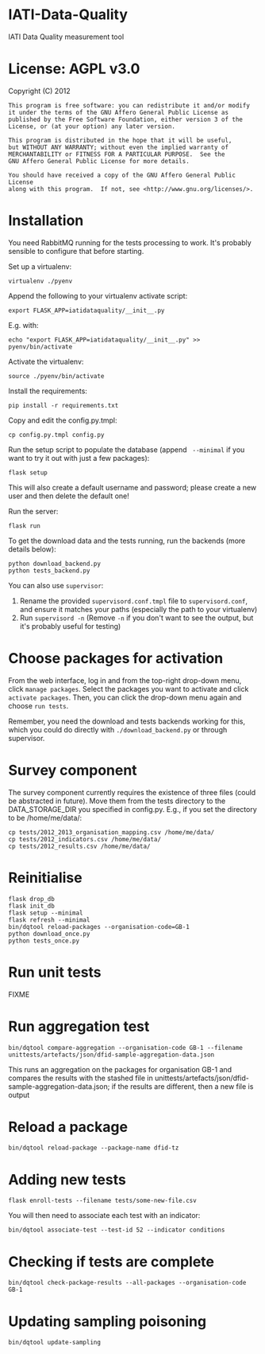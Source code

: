 IATI-Data-Quality
=================

IATI Data Quality measurement tool

License: AGPL v3.0
==================

Copyright (C) 2012

    This program is free software: you can redistribute it and/or modify
    it under the terms of the GNU Affero General Public License as
    published by the Free Software Foundation, either version 3 of the
    License, or (at your option) any later version.

    This program is distributed in the hope that it will be useful,
    but WITHOUT ANY WARRANTY; without even the implied warranty of
    MERCHANTABILITY or FITNESS FOR A PARTICULAR PURPOSE.  See the
    GNU Affero General Public License for more details.

    You should have received a copy of the GNU Affero General Public License
    along with this program.  If not, see <http://www.gnu.org/licenses/>.

Installation
============

You need RabbitMQ running for the tests processing to work. It's probably sensible to configure that before starting.

Set up a virtualenv:

    virtualenv ./pyenv

Append the following to your virtualenv activate script:

    export FLASK_APP=iatidataquality/__init__.py

E.g. with:

    echo "export FLASK_APP=iatidataquality/__init__.py" >> pyenv/bin/activate

Activate the virtualenv:

    source ./pyenv/bin/activate

Install the requirements:

    pip install -r requirements.txt

Copy and edit the config.py.tmpl:

    cp config.py.tmpl config.py

Run the setup script to populate the database (append ` --minimal` if you want to try it out with just a few packages):

    flask setup

This will also create a default username and password; please create a new user and then delete the default one!

Run the server:

    flask run

To get the download data and the tests running, run the backends (more details below):

    python download_backend.py
    python tests_backend.py

You can also use `supervisor`:

1. Rename the provided `supervisord.conf.tmpl` file to `supervisord.conf`, and ensure it matches your paths (especially the path to your virtualenv)
2. Run `supervisord -n` (Remove `-n` if you don't want to see the output, but it's probably useful for testing)


Choose packages for activation
==============================

From the web interface, log in and from the top-right drop-down menu, click `manage packages`. Select the packages you want to activate and click `activate packages`. Then, you can click the drop-down menu again and choose `run tests`.

Remember, you need the download and tests backends working for this, which you could do directly with `./download_backend.py` or through supervisor.

Survey component 
================

The survey component currently requires the existence of three files (could be abstracted in future). Move them from the tests directory to the DATA_STORAGE_DIR you specified in config.py. E.g., if you set the directory to be /home/me/data/:
    
    cp tests/2012_2013_organisation_mapping.csv /home/me/data/
    cp tests/2012_indicators.csv /home/me/data/
    cp tests/2012_results.csv /home/me/data/

Reinitialise
============

    flask drop_db
    flask init_db
    flask setup --minimal
    flask refresh --minimal
    bin/dqtool reload-packages --organisation-code=GB-1
    python download_once.py
    python tests_once.py

Run unit tests
==============

FIXME

Run aggregation test
====================

    bin/dqtool compare-aggregation --organisation-code GB-1 --filename unittests/artefacts/json/dfid-sample-aggregation-data.json

This runs an aggregation on the packages for organisation GB-1 and compares
the results with the stashed file in unittests/artefacts/json/dfid-sample-aggregation-data.json; if the results are different, then a new file is output

Reload a package
================

    bin/dqtool reload-package --package-name dfid-tz

Adding new tests
================

    flask enroll-tests --filename tests/some-new-file.csv

You will then need to associate each test with an indicator:

    bin/dqtool associate-test --test-id 52 --indicator conditions


Checking if tests are complete
==============================

    bin/dqtool check-package-results --all-packages --organisation-code GB-1


Updating sampling poisoning
===========================

    bin/dqtool update-sampling


